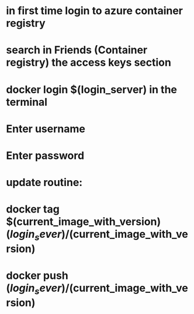 # in first time login to azure container registry
# search in Friends (Container registry) the access keys section

# docker login $(login_server) in the terminal
#   Enter username 
#   Enter password

# update routine:
#   docker tag $(current_image_with_version) $(login_sever)/$(current_image_with_version)
#   docker push $(login_sever)/$(current_image_with_version)